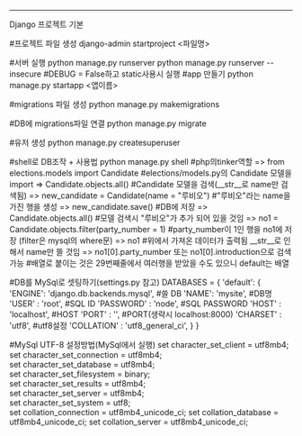 ---
Django 프로젝트 기본

#프로젝트 파일 생성
django-admin startproject <파일명>

#서버 실행
python manage.py runserver
python manage.py runserver --insecure       #DEBUG = False하고 static사용시 실행
#app 만들기
python manage.py startapp <앱이름>

#migrations 파일 생성
python manage.py makemigrations

#DB에 migrations파일 연결
python manage.py migrate

#유저 생성
python manage.py createsuperuser

#shell로 DB조작 + 사용법
python manage.py shell      #php의tinker역할
   => from elections.models import Candidate       #elections/models.py의 Candidate 모델을 import
   => Candidate.objects.all()      #Candidate 모델을 검색(__str__로 name만 검색됨)
   => new_candidate = Candidate(name = "루비오")    #"루비오"라는 name을 가진 행을 생성
   => new_candidate.save()         #DB에 저장
   => Candidate.objects.all()      #모델 검색시 "루비오"가 추가 되어 있을 것임
   => no1 = Candidate.objects.filter(party_number = 1) #party_number이 1인 행을 no1에 저장 (filter은 mysql의 where문)
   => no1   #위에서 가져온 데이터가 출력됨 __str__로 인해서 name만 뜰 것임
   => no1[0].party_number 또는 no1[0].introduction으로 검색 가능    #배열로 붙이는 것은 29번째줄에서 여러행을 받았을 수도 있으니 default는 배열


#DB를 MySql로 셋팅하기(settings.py 참고)
DATABASES = {
    'default': {
        'ENGINE': 'django.db.backends.mysql',   #쓸 DB
        'NAME': 'mysite',                       #DB명
        'USER' : 'root',                        #SQL ID
        'PASSWORD' : 'node',                    #SQL PASSWORD
        'HOST' : 'localhost',                   #HOST
        'PORT' : '',                            #PORT(생략시 localhost:8000)
        'CHARSET' : 'utf8',                     #utf8설정
        'COLLATION' : 'utf8_general_ci',
    }
}

#MySql UTF-8 설정방법(MySql에서 실행)
set character_set_client     = utf8mb4;            
set character_set_connection = utf8mb4;            
set character_set_database   = utf8mb4;            
set character_set_filesystem = binary;             
set character_set_results    = utf8mb4;            
set character_set_server     = utf8mb4;            
set character_set_system     = utf8;               
set collation_connection     = utf8mb4_unicode_ci; 
set collation_database       = utf8mb4_unicode_ci; 
set collation_server         = utf8mb4_unicode_ci;




